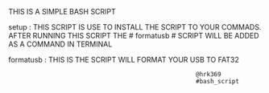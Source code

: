 THIS IS A SIMPLE BASH SCRIPT 

setup  : THIS SCRIPT IS USE TO INSTALL THE SCRIPT TO YOUR COMMADS.
AFTER RUNNING THIS SCRIPT THE # formatusb #  SCRIPT WILL BE ADDED AS A COMMAND IN TERMINAL

formatusb  : THIS IS THE SCRIPT WILL FORMAT YOUR USB TO FAT32



                                                        @hrk369
                                                        #bash_script

